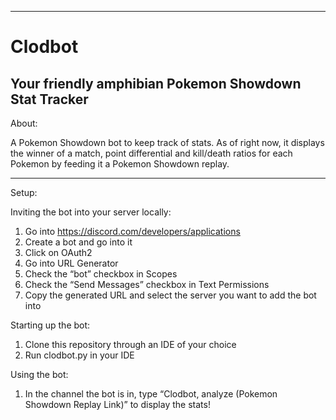 ---------------------------------------------------------
# Clodbot
Your friendly amphibian Pokemon Showdown Stat Tracker
---------------------------------------------------------

About:

A Pokemon Showdown bot to keep track of stats.
As of right now, it displays the winner of a match, point differential and kill/death ratios for each Pokemon by feeding it a Pokemon Showdown replay.

---------------------------------------------------------

Setup:

Inviting the bot into your server locally:

1) Go into https://discord.com/developers/applications
2) Create a bot and go into it
3) Click on OAuth2
4) Go into URL Generator
5) Check the “bot” checkbox in Scopes
6) Check the “Send Messages” checkbox in Text Permissions
7) Copy the generated URL and select the server you want to add the bot into

Starting up the bot:

1) Clone this repository through an IDE of your choice
2) Run clodbot.py in your IDE

Using the bot:

1) In the channel the bot is in, type “Clodbot, analyze (Pokemon Showdown Replay Link)” to display the stats!

